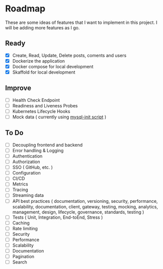 # Roadmap

These are some ideas of features that I want to implement in this project. I will be adding more features as I go.

## Ready 

- [x] Create, Read, Update, Delete posts, coments and users
- [x] Dockerize the application
- [x] Docker compose for local development
- [x] Skaffold for local development

## Improve

- [ ] Health Check Endpoint
- [ ] Readiness and Liveness Probes
- [ ] Kubernetes Lifecycle Hooks
- [ ] Mock data ( currently using [mysql-init script](./config/mysql-init.sh) )

## To Do

- [ ] Decoupling frontend and backend
- [ ] Error handling & Logging
- [ ] Authentication
- [ ] Authorization
- [ ] SSO ( GitHub, etc. )
- [ ] Configuration
- [ ] CI/CD
- [ ] Metrics
- [ ] Tracing
- [ ] Streaming data
- [ ] API best practices ( documentation, versioning, security, performance, scalability, documentation, client, gateway, testing, mocking, analytics, management, design, lifecycle, governance, standards, testing )
- [ ] Tests ( Unit, Integration, End-toEnd, Stress )
- [ ] Caching
- [ ] Rate limiting
- [ ] Security
- [ ] Performance
- [ ] Scalability
- [ ] Documentation
- [ ] Pagination
- [ ] Search
